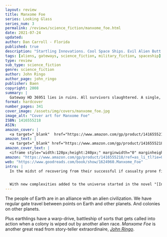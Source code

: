 ```yaml
---
layout: review
title: Manxome Foe
series: Looking Glass
series_num: 3
permalink: /reviews/science_fiction/manxome_foe.html
date: 2021-07-24
updated: 
author: Dan Carroll - Florida
published: true
description: "Startling Innovations. Cool Space Ships. Evil Alien Butt Blasted to Smithereens! Outpost Attacked!"
tags: [aliens, gateways, science_fiction, military_fiction, spaceship]
type: review
sub_type: science_fiction
genre: science_fiction
author: John Ringo
author_page: john_ringo
publisher: Baen
copyright: 2008
summary: |
  Gateway HD 36951 lies in ruins. All survivors slaughtered. A single, truncated message sent back to Earth. Something very bad indeed is afoot, and the A.S.S. Vorpal Blade (read: nuclear submarine converted to warp-drive space ship) is sent to investigate. But the ferocious, voracious enemy Dreen wait for no man (or other carbon-based lifeform), and the Blade and her crew are soon the only hope for an alien species pushed to the brink of extinction. Turn back and abandon a new ally or face a heavily-armed Dreen destroyer head on.
format: hardcover
number_pages: 341
cover_image: /assets/img/covers/manxome_foe.jpg
image_alt: "Cover art for Manxome Foe"
ISBN: 1416555218
ASIN: 
amazon_cover: |
  <a target="_blank"  href="https://www.amazon.com/gp/product/1416555218/ref=as_li_tl?ie=UTF8&camp=1789&creative=9325&creativeASIN=1416555218&linkCode=as2&tag=floridan21-20&linkId=907551cc2087bc167c41cf701c2f4c98"><img border="0" src="//ws-na.amazon-adsystem.com/widgets/q?_encoding=UTF8&MarketPlace=US&ASIN=1416555218&ServiceVersion=20070822&ID=AsinImage&WS=1&Format=_SL250_&tag=floridan21-20" ></a>
amazon_text: |
  <a target="_blank" href="https://www.amazon.com/gp/product/1416555218/ref=as_li_tl?ie=UTF8&camp=1789&creative=9325&creativeASIN=1416555218&linkCode=as2&tag=floridan21-20&linkId=565966e635b2cdec36e4e07afbe592f4">Manxome Foe (Looking Glass, Book 3)</a>
amazon_cover_text: |
  <iframe style="width:120px;height:240px;" marginwidth="0" marginheight="0" scrolling="no" frameborder="0" src="//ws-na.amazon-adsystem.com/widgets/q?ServiceVersion=20070822&OneJS=1&Operation=GetAdHtml&MarketPlace=US&source=ac&ref=tf_til&ad_type=product_link&tracking_id=floridan21-20&marketplace=amazon&amp;region=US&placement=1416555218&asins=1416555218&linkId=ccdda8f5206addd3c16c74b9fc399629&show_border=false&link_opens_in_new_window=false&price_color=333333&title_color=0066c0&bg_color=ffffff"></iframe>
amazon: "https://www.amazon.com/gp/product/1416555218/ref=as_li_tl?ie=UTF8&tag=floridan21-20&camp=1789&creative=9325&linkCode=as2&creativeASIN=1416555218&linkId=d70c08b0740c3241949f154e445c5406"
web: "https://www.goodreads.com/book/show/1624960.Manxome_Foe"
intro: |
  In the midst of recovering from their successful if casualty prone first mission, the crew of the Alliance Space Ship "Vorpal Blade" are suddenly scrambled back into action. All other priorities take second place as word arrives on earth of a gate colony which has fallen to an unidentified alien assault. As the only space ship currently available to the Human-Adar Alliance, the "Vorpal Blade" is dispatched to find out what happened to the colony, rescue any survivors and learn the identity of the attackers.


  With new complexities added to the universe started in the novel "[Into the Looking Glass](/reviews/science_fiction/into_the_looking_glass.html)" and continued in "[Vorpal Blade](/reviews/science_fiction/vorpal_blade.html)", "Manxome Foe" continues the tradition of non-stop action, valorous if quirky characters and rigorous science drawn from the frontiers of current theory. The odd-ball crew of the "Vorpal Blade" is an unlikely savior of earth, but none dare say they quail at engaging the *Manxome Foe*.
---
```


The people of Earth are in an alliance with an alien civilization. We have regular gate travel between points on Earth and other planets. And colonies on other planets.

Plus earthlings have a warp-drive, battleship of sorts that gets called into action when a colony is wiped out by another alien race. *Manxome Foe* is another great read from story-teller extraordinaire, *[John Ringo](/authors/john_ringo.html)*.

